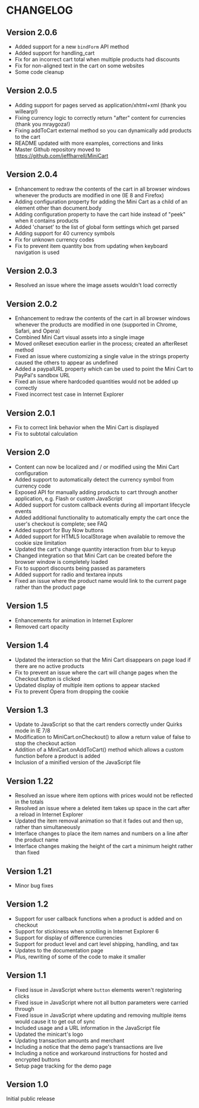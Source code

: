 CHANGELOG
=========

Version 2.0.6
-------------
 - Added support for a new `bindForm` API method
 - Added support for handling_cart
 - Fix for an incorrect cart total when multiple products had discounts
 - Fix for non-aligned text in the cart on some websites
 - Some code cleanup


Version 2.0.5
-------------
 - Adding support for pages served as application/xhtml+xml (thank you willearp!)
 - Fixing currency logic to correctly return "after" content for currencies (thank you mraygoza!)
 - Fixing addToCart external method so you can dynamically add products to the cart
 - README updated with more examples, corrections and links
 - Master Github repository moved to https://github.com/jeffharrell/MiniCart


Version 2.0.4
-------------
 - Enhancement to redraw the contents of the cart in all browser windows whenever the products are modified in one (IE 8 and Firefox)
 - Adding configuration property for adding the Mini Cart as a child of an element other than document.body
 - Adding configuration property to have the cart hide instead of "peek" when it contains products 
 - Added 'charset' to the list of global form settings which get parsed 
 - Adding support for 40 currency symbols
 - Fix for unknown currency codes
 - Fix to prevent item quantity box from updating when keyboard navigation is used


Version 2.0.3
-------------
 - Resolved an issue where the image assets wouldn't load correctly


Version 2.0.2
-------------
 - Enhancement to redraw the contents of the cart in all browser windows whenever the products are modified in one (supported in Chrome, Safari, and Opera)
 - Combined Mini Cart visual assets into a single image
 - Moved onReset execution earlier in the process; created an afterReset method
 - Fixed an issue where customizing a single value in the strings property caused the others to appear as undefined
 - Added a paypalURL property which can be used to point the Mini Cart to PayPal's sandbox URL
 - Fixed an issue where hardcoded quantities would not be added up correctly
 - Fixed incorrect test case in Internet Explorer
 


Version 2.0.1
-------------
 - Fix to correct link behavior when the Mini Cart is displayed
 - Fix to subtotal calculation


Version 2.0
-----------
 - Content can now be localized and / or modified using the Mini Cart configuration
 - Added support to automatically detect the currency symbol from currency code
 - Exposed API for manually adding products to cart through another application, e.g. Flash or custom JavaScript
 - Added support for custom callback events during all important lifecycle events
 - Added additional functionality to automatically empty the cart once the user's checkout is complete; see FAQ
 - Added support for Buy Now buttons
 - Added support for HTML5 localStorage when available to remove the cookie size limitation
 - Updated the cart's change quantity interaction from blur to keyup
 - Changed integration so that Mini Cart can be created before the browser window is completely loaded
 - Fix to support discounts being passed as parameters
 - Added support for radio and textarea inputs
 - Fixed an issue where the product name would link to the current page rather than the product page


Version 1.5
-----------
 - Enhancements for animation in Internet Explorer
 - Removed cart opacity


Version 1.4
-----------
 - Updated the interaction so that the Mini Cart disappears on page load if there are no active products
 - Fix to prevent an issue where the cart will change pages when the Checkout button is clicked
 - Updated display of multiple item options to appear stacked
 - Fix to prevent Opera from dropping the cookie


Version 1.3
-----------
 - Update to JavaScript so that the cart renders correctly under Quirks mode in IE 7/8
 - Modification to MiniCart.onCheckout() to allow a return value of false to stop the checkout action
 - Addition of a MiniCart.onAddToCart() method which allows a custom function before a product is added
 - Inclusion of a minified version of the JavaScript file


Version 1.22
------------
 - Resolved an issue where item options with prices would not be reflected in the totals
 - Resolved an issue where a deleted item takes up space in the cart after a reload in Internet Explorer
 - Updated the item removal animation so that it fades out and then up, rather than simultaneously
 - Interface changes to place the item names and numbers on a line after the product name
 - Interface changes making the height of the cart a minimum height rather than fixed


Version 1.21
------------
 - Minor bug fixes


Version 1.2
-----------
 - Support for user callback functions when a product is added and on checkout
 - Support for stickiness when scrolling in Internet Explorer 6
 - Support for display of difference currencies
 - Support for product level and cart level shipping, handling, and tax
 - Updates to the documentation page
 - Plus, rewriting of some of the code to make it smaller


Version 1.1
-----------
 - Fixed issue in JavaScript where `button` elements weren't registering clicks
 - Fixed issue in JavaScript where not all button parameters were carried through
 - Fixed issue in JavaScript where updating and removing multiple items would cause it to get out of sync
 - Included usage and a URL information in the JavaScript file
 - Updated the minicart's logo
 - Updating transaction amounts and merchant
 - Including a notice that the demo page's transactions are live
 - Including a notice and workaround instructions for hosted and encrypted buttons
 - Setup page tracking for the demo page


Version 1.0
-----------
Initial public release
